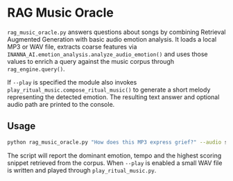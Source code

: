# RAG Music Oracle

`rag_music_oracle.py` answers questions about songs by combining Retrieval Augmented Generation with basic audio emotion analysis. It loads a local MP3 or WAV file, extracts coarse features via `INANNA_AI.emotion_analysis.analyze_audio_emotion()` and uses those values to enrich a query against the music corpus through `rag_engine.query()`.

If `--play` is specified the module also invokes `play_ritual_music.compose_ritual_music()` to generate a short melody representing the detected emotion. The resulting text answer and optional audio path are printed to the console.

## Usage

```bash
python rag_music_oracle.py "How does this MP3 express grief?" --audio song.mp3 --play
```

The script will report the dominant emotion, tempo and the highest scoring snippet retrieved from the corpus. When `--play` is enabled a small WAV file is written and played through `play_ritual_music.py`.

